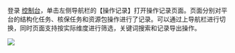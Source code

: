 登录 [控制台](https://console.cloud.tencent.com/cii)，单击左侧导航栏的【操作记录】打开操作记录页面。页面分别对平台的结构化任务、核保任务和资源包操作进行了记录。可以通过上导航栏进行切换，同时页面支持按实际维度进行筛选，关键词搜索和记录导出操作。

![](https://main.qcloudimg.com/raw/8b5fb8dc27da2046000babf781e73bc5.png)